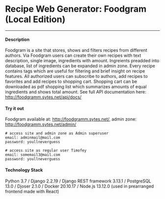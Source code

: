 # Recipe Web Generator: Foodgram (Local Edition) #

---
#### Description ####
Foodgram is a site that stores, shows and filters recipes from different authors. Via Foodgram users can create their own recipes with text description, single image, ingredients with amount. Ingreients preadded into database, list of ingredients can be expanded in admin zone. Every recipe contains tags which are useful for filtering and brief insight on recipe features. All authorized users can subscribe to authors, add recipes to favorites and add recipes to shopping cart. Shopping cart can be downloaded as pdf shopping list which summarizes amounts of equal ingredients and shows total amount. See full API documentation here: http://foodgramm.sytes.net/api/docs/
#### Try it out ####
Foodgram available at: http://foodgramm.sytes.net/, admin zone: http://foodgramm.sytes.net/admin/   
```
# access site and admin zone as Admin superuser
email: adminmail@mail.com
password: youllneverguess

# access site as regular user Timofey
email: somemail3@mail.com
password: youllneverguess
```

#### Technology Stack ####
Python 3.7 / Django 2.2.19 / Django REST framework 3.13.1 / PostgreSQL 13.0 / Djoser 2.1.0 / Docker 20.10.17 / Node.js 13.12.0 (used in prearranged frontend made with React)